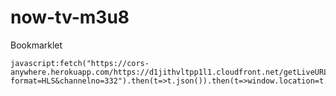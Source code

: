 # now-tv-m3u8
 
Bookmarklet
```
javascript:fetch("https://cors-anywhere.herokuapp.com/https://d1jithvltpp1l1.cloudfront.net/getLiveURL?format=HLS&channelno=332").then(t=>t.json()).then(t=>window.location=t.asset.hls.adaptive);
```
